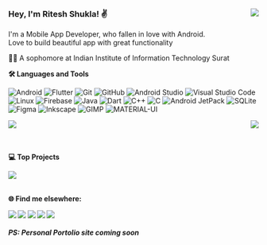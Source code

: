 ### Hey, I'm Ritesh Shukla! ✌️ <img align="right" src="https://komarev.com/ghpvc/?username=ritesh-amit&style=plastic&color=blue" />


<p>I'm a Mobile App Developer, who fallen in love with Android.</br> Love to build beautiful app with great functionality</p>

🧑‍🎓  A sophomore at Indian Institute of Information Technology Surat

<b>🛠️ Languages and Tools</b>

![Android](https://img.shields.io/badge/Android%20-222222.svg?&style=flat&logo=android&logoColor=green)
![Flutter](https://img.shields.io/badge/Flutter%20-222222.svg?&style=flat&logo=flutter&logoColor=2cb7f6)
![Git](https://img.shields.io/badge/-Git-222222?style=flat&logo=git&logoColor=F05032)
![GitHub](https://img.shields.io/badge/-GitHub-222222?style=flat&logo=github&logoColor=FFFFFF)
![Android Studio](https://img.shields.io/badge/-Android%20Studio-222222?style=flat&logo=android-studio)
![Visual Studio Code](https://img.shields.io/badge/-VSCode-222222?style=flat&logo=visual-studio-code&logoColor=007ACC)
![Linux](https://img.shields.io/badge/Linux%20-222222.svg?&style=flat&logo=linux&logoColor=orange)
![Firebase](https://img.shields.io/badge/Firebase%20-222222.svg?&style=flat&logo=firebase&logoColor=yellow)
![Java](https://img.shields.io/badge/Java%20-222222.svg?&style=flat&logo=java&logoColor=red)
![Dart](https://img.shields.io/badge/Dart%20-222222.svg?&style=flat&logo=dart&logoColor=2cb7f6)
![C++](https://img.shields.io/badge/C%2B%2B-222222?style=flat&logo=c%2B%2B&logoColor=00599C)
![C](https://img.shields.io/badge/C-222222?style=flat&logo=c&logoColor=00599C)
![Android JetPack](https://img.shields.io/badge/-Android%20Jetpack-222222?style=flat&logo=android-jetpack&logoColor=007ACC)
![SQLite](https://img.shields.io/badge/SQLite-222222?style=flat&logo=sqlite&logoColor=white)
![Figma](https://img.shields.io/badge/-Figma-222222?style=flat&logo=figma&logoColor=white)
![Inkscape](https://img.shields.io/badge/-Inkscape-222222?style=flat&logo=inkscape&logoColor=white)
![GIMP](https://img.shields.io/badge/-GIMP-222222?style=flat&logo=gimp&logoColor=white)
![MATERIAL-UI](https://img.shields.io/badge/-Material%20UI-222222?style=flat&logo=material-ui&logoColor=2196f3)

<div>
  <img  align="center" src="https://readme-stats-cfgj2cxdy.vercel.app/api?username=ritesh-amit&count_private=true&show_icons=true&theme=algolia&include_all_commits=true" />


  <img align="right" src="https://readme-stats-cfgj2cxdy.vercel.app/api/top-langs/?username=ritesh-amit&hide=c%2B%2B,swift,javascript&theme=algolia&la" />
</div>

</br>
</br>

<b>💻 Top Projects</b>

<a href="https://github.com/surajsisodia/GlowCal-Flutter-GDSC-2021">
<img src="https://github-readme-stats.vercel.app/api/pin/?username=surajsisodia&repo=GlowCal-Flutter-GDSC-2021&theme=algolia" />
</a>
</br>
</br>

<b>🌐 Find me elsewhere:<b>

<a href="https://www.linkedin.com/in/ss26/">
<img src="https://img.shields.io/badge/LinkedIn-0077b5?style=for-the-badge&logo=linkedin&logoColor=white" /></a>
<a href="https://www.instagram.com/the.hustler___/">
<img src="https://img.shields.io/badge/Instagram-E4405F?style=for-the-badge&logo=instagram&logoColor=white" /></a>
<a href="https://twitter.com/marcos_suraj">
<img src="https://img.shields.io/badge/Twitter-1da1f2?style=for-the-badge&logo=twitter&logoColor=white" /></a>
<a href="https://www.facebook.com/suraj26sisodia/">
<img src="https://img.shields.io/badge/Facebook-2d88ff?style=for-the-badge&logo=facebook&logoColor=white" /></a>
<a href="mailto:sisodiasuraj2000@gmail.com">
<img src="https://img.shields.io/badge/Gmail-d14836?style=for-the-badge&logo=gmail&logoColor=white" /></a>





</br>
</br>
<i>PS: Personal Portolio site coming soon</i>
